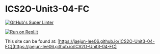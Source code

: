 # ICS2O-Unit3-04-FC

[![GitHub's Super Linter](https://github.com/jaejun-lee06/ICS2O-Unit3-04-FC/workflows/GitHub's%20Super%20Linter/badge.svg)](https://github.com/jaejun-lee06/ICS2O-Unit3-04-FC/actions)

[![Run on Repl.it](https://repl.it/badge/github/jaejun-lee06/ICS2O-Unit3-04-FC)](https://repl.it/github/jaejun-lee06/ICS2O-Unit3-04-FC)

This site can be found at: [https://jaejun-lee06.github.io/ICS2O-Unit3-04-FC](https://jaejun-lee06.github.io/ICS2O-Unit3-04-FC)
